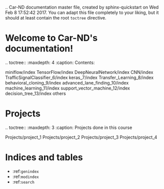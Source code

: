 .. Car-ND documentation master file, created by
   sphinx-quickstart on Wed Feb  8 17:52:42 2017.
   You can adapt this file completely to your liking, but it should at least
   contain the root `toctree` directive.

Welcome to Car-ND's documentation!
==================================

.. toctree::
   :maxdepth: 4
   :caption: Contents:

   miniflow/index
   TensorFlow/index
   DeepNeuralNetwork/index
   CNN/index
   TrafficSignalClassifier_6/index
   keras_7/index
   Transfer_Learning_8/index
   behavioral_cloning_9/index
   advanced_lane_finding_10/index
   machine_learning_11/index
   support_vector_machine_12/index
   decision_tree_13/index
   others

Projects
========

.. toctree::
   :maxdepth: 3
   :caption: Projects done in this course

   Projects/project_1
   Projects/project_2
   Projects/project_3
   Projects/project_4


Indices and tables
==================

* :ref:`genindex`
* :ref:`modindex`
* :ref:`search`
